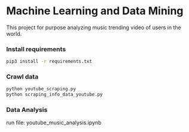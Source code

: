 # Machine Learning and Data Mining
This project for purpose analyzing music trending video of users in the world.

### Install requirements

```bash
pip3 install -r requirements.txt
```

### Crawl data

```bash
python youtube_scraping.py
python scraping_info_data_youtube.py
```

### Data Analysis
run file: youtube_music_analysis.ipynb
